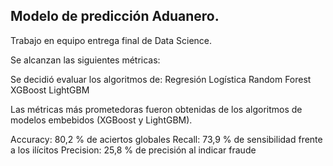## Modelo de predicción Aduanero.
Trabajo en equipo entrega final de Data Science.


Se alcanzan las siguientes métricas:

Se decidió evaluar los algoritmos de:
Regresión Logística
Random Forest
XGBoost
LightGBM

Las métricas más prometedoras fueron obtenidas de los algoritmos de modelos embebidos (XGBoost y LightGBM).

Accuracy: 80,2 % de aciertos globales
Recall: 73,9 % de sensibilidad frente a los ilícitos
Precision: 25,8 % de precisión al indicar fraude 
